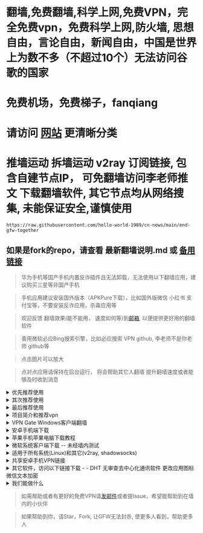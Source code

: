 # 翻墙,免费翻墙,科学上网,免费VPN，完全免费vpn，免费科学上网,防火墙, 思想自由，言论自由，新闻自由，中国是世界上为数不多（不超过10个）无法访问谷歌的国家
# 免费机场，免费梯子，fanqiang

# 请访问 [网站](https://www.end-gfw.com/) 更清晰分类

# 推墙运动 拆墙运动 v2ray 订阅链接, 包含自建节点IP， 可免翻墙访问李老师推文 下载翻墙软件, 其它节点均从网络搜集, 未能保证安全,谨慎使用

```
https://raw.githubusercontent.com/hello-world-1989/cn-news/main/end-gfw-together
```

## 如果是fork的repo，请查看 最新翻墙说明.md 或 [备用链接](https://github.com/hello-world-1989/temp) 

> 华为手机等国产手机内置反诈插件且无法卸载，无法使用以下翻墙应用，建议购买三星等非国产手机

>手机应用建议安装国外版本（APKPure下载），比如国外版微信 小红书 支付宝等，不要安装反诈应用，杀毒应用等

>欢迎反馈 翻墙效果(能不能用， 速度如何等)到[邮箱](mailto:end.gfw@hotmail.com), 以便提供更好用的翻墙软件

>善用微软必应Bing搜索引擎，比如必应搜索 VPN github, 李老师不是你老师 github等

>点击图片可以放大

>点对点应用请保持在后台运行， 将会帮助其它人翻墙 提升翻墙速度或者能够及时收到消息

<details>
<summary>优先推荐使用</summary>

##  安卓翻墙应用Tor 浏览器, Nthlink 搭配使用, WARP Plus（Cloudflare出品网站1.1.1.1）, 迷雾通
## 海外苹果账户 用户名 i-centhv@aneeo.cc 密码 FtjMsPCB5H, 下载Nthlink, Onion Browser, Orbot VPN等, 登陆海外苹果应用商店下载, 不要登录icloud，出现安全提示选择 其他选项，不升级
## 通讯应用Jami(适合朋友间使用), Session -- 2023年10月中旬墙内测试可以使用
## 安卓手机 微软电脑 使用推荐的一定可以翻墙，苹果手机苹果电脑注册海外账户一定可以翻墙，请多尝试不同翻墙软件

>Session初次使用时需要翻墙，群组限制100人，可以翻墙使用Session, 无法翻墙使用Skred, Briar

>Jami 无需翻墙, 点对点通信，需要同时在线, 会泄露隐私，不要加陌生人

>WARP Plus，刚开始链接可能显示一直链接中，需要更新密钥，设置 -> 账户 -> 按键， 更新密钥时需要翻墙

>[自助生成密钥](https://replit.com/@ygkkkk/WarpKey-Register-PRO?v=1), 感谢网友提供的信息

</details>

<details>
<summary> 其次推荐使用 </summary>
    
##  Jami（主推，会泄露IP，不适合陌生人之间交流）,离线通讯应用Briar(仅安卓版本, 以后主推) -- 2023年10月中旬墙内测试可以使用

> 主推Jami 

> 待Briar功能完善并且有苹果手机版本后将主推 Briar

>Briar 不需要翻墙使用

>Briar 类似 Airdrop, 100%独立的无线宽带网络、提供可变WiFi网络，不依赖任何传统物理接入方式，无须电话、电缆或卫星连接，能轻易躲过任何形式的政府监测。

</details>

<details>
<summary> 最后推荐使用 </summary>
    
[动态网](https://fanx15.xyz/20), [新闻](https://github.com/hello-world-1989/cn-news), 海外邮箱订阅最新软件资讯并在Gmail邮箱中设置自动转发到国内邮箱

</details>

<!--1. <a href="#desc">项目简介和推荐vpn</a>-->
<!--3. <a href="#android">安卓手机端下载 -- 2024年2月中旬墙内测试</a>-->
<!--4. <a href="#ios">苹果手机苹果电脑下载教程 -- 2024年2月中旬墙内测试</a>-->
<!--5. <a href="#windows">微软系统客户端下载 -- 未测试</a>-->
<!--6. <a href="#all">适用于所有系统(Linux)和其它(v2ray, shadowsocks)</a>-->
<!--7. <a href="#share">共享安卓手机VPN链接</a>-->
<!--8. <a href="#end-gfw">其它软件 李老师不是你老师推文离线PDF版 - Session群</a>-->
<!--9. <a href="#what-can-we-do">我们能做什么</a>-->

<details>
<summary><a id="desc">项目简介和推荐vpn</a></summary>
软件大多由美国政府资助开发

保护隐私防止被喝茶， 建议阅读 [数字极权时代生存手册](https://reconsidera.github.io/#/12)和[编程随想博客推荐帖子-信息安全](https://program-think.blogspot.com/2019/01/Security-Guide-for-Political-Activists.html)

如果担心下载的VPN有问题（包含病毒、被政府修改等），若能翻墙直接官网下载最新版本

如果暂时不能翻墙，请信得过的朋友协助下载或者安装此处下载的翻墙软件，自行到官网下载安装，卸载从此处安装的翻墙软件

[启蒙反洗脑](https://github.com/hello-world-1989/temp/blob/main/%E5%90%AF%E8%92%99%20%E5%8F%8D%E6%B4%97%E8%84%91%20%E7%BF%BB%E5%A2%99%E7%9C%8B%E4%BB%80%E4%B9%88.md) 
[备用链接](https://github.com/hello-world-1989/what-to-see)

[李老师不是你老师推文离线PDF版本，每月更新，免翻墙访问](https://github.com/hello-world-1989/whyyoutouzhele)

[李老师不是你老师推文在线版，每小时更新，免翻墙访问](https://github.com/hello-world-1989/cn-news/blob/main/%E6%8E%A8%E7%89%B9/2024/w-Month-3/y-Day-01/A%E6%9D%8E%E8%80%81%E5%B8%88%E4%B8%8D%E6%98%AF%E4%BD%A0%E8%80%81%E5%B8%88.md)

[拆墙运动推特](https://twitter.com/end_gfw)

海外朋友可以加入[拆墙运动电报Telegram](https://t.me/end_gfw1)

国内朋友加入Jami 群, 查找名称 -> ban-gfw

国内朋友加入Session 群, + -> New Message 

0574c0e3db87e0ddce32b112c16b626543f20991694b66718160e54d3daa71762f

</details>

<details>
<summary><a id="general">VPN Gate Windows客户端翻墙</a></summary>


加入Session群组获取最新镜像地址

[免翻墙下载视频教程](https://www.end-gfw.com/video/android11.mp4)

[Youtube油管视频教程](https://www.youtube.com/watch?v=s6Z1b84OgcU)

>Open VPN方式优先尝试UDP

<img src='https://gitlab.com/hello-world-1989/temp/-/raw/main/images/l2tp.jpg' width='300' height='400' />

L2TP服务器地址，每小时更新

图片中Mirror List 以http:// 开头的为VPN Gate最新镜像地址可以免翻墙访问, 包含其它翻墙方式，例微软自带翻墙方法MS-SSTP, Mac OpenVPN, iPhone OpenVPN

[server图片](https://github.com/hello-world-1989/cn-news/blob/main/server.txt)

>安卓版本12以上建议直接使用Tor Browser, NthLink VPN, WARP Plus, Orbot VPN, 苹果手机使用自带L2TP方式

[免翻墙下载Open VPN视频教程](https://end-gfw.s3.ap-northeast-2.amazonaws.com/main/video/openvpn2.mp4)

[Open VPN Youtube油管视频教程](https://www.youtube.com/watch?v=GHhv5NI1EfI)

>安卓版本12以上需要[下载OpenVPN客户端](https://end-gfw.s3.ap-northeast-2.amazonaws.com/main/android/OpenVPN_3.3.4_Apkpure.apk)  [备用链接](https://github.com/hello-world-1989/temp/raw/main/android/OpenVPN_3.3.4_Apkpure.apk)和.ovpn才能使用 VPN Gate 提供的这种翻墙方式

>VPN Gate 镜像页面(图片中Mirror List) 下载 .ovpn文件 见以上视频教程

>或者[发邮件](mailto:end.gfw@hotmail.com)索取镜像地址，邮件主题镜像地址

Orbot VPN 请先尝试智能模式，然后尝试 普通网桥或obfs4网桥模式，如果链接不上，很大可能配置问题， 不同版本使用不同网桥

设置有些繁琐，如果其它方式不可用，再尝试此种方法。

[免翻墙下载Orbot VPN视频教程](https://end-gfw.s3.ap-northeast-2.amazonaws.com/main/video/orbot.mp4)

[Orbot VPN Youtube油管视频教程](https://www.youtube.com/watch?v=jnIl-lLYu9k)

>[自行获取网桥](https://bridges.torproject.org/bridges/?transport=0), 注意获取普通网桥还是obfs4， Advanced Options中选择None或obfs4

>[发邮件](mailto:end.gfw@hotmail.com)索取网桥，邮件主题网桥

普通网桥示例
```
195.201.202.125:443 D44C0BC5AF900547704BCE5062E4B169672120E8
95.216.198.193:8080 23F35720E7DAC1F8A3DDBD5D40C90A552B31435A
```

obfs4网桥示例

```
obfs4 185.177.207.132:8443 4FB781F7A9DD39DA53A7996907817FC479874D19 cert=UL2gCAXWW5kEWY4TQ0lNeu6OAmzh40bXYVhMnTWVG8USnyy/zEKGSIPgmwTDMumWr9c1Pg iat-mode=0
obfs4 185.130.46.79:2155 6DFDEA756B00FFD9819061D51D1A3305C853125C cert=c0co+KUDFPtmkh33IL0sbN6WHpm4tBpE53yAECbz3m6fVLslq1aUeiducZ0IY6DaCOVUdQ iat-mode=0
obfs4 68.183.36.57:23411 11A47B73E44EC752E77B9864D8A26D250613B642 cert=Jc9MHFAfavb/MmJYz5exrKC7es3lnFq+BOaOv6RgrQ3ALxD/bBmwyDQOi/njk115QK0YGw iat-mode=0
```
</details>

<details>
<summary><a id="android">安卓手机端下载</a></summary>

nthlink 2024年2月中旬测试可用，欢迎下载使用并反馈, 如果无法使用， 尝试将DNS更改为 8.8.4.4或 1.1.1.1或 9.9.9.9

[本网站下载1](https://www.end-gfw.com/android/android-nthlink.zip)
[本网站下载2](https://github.com/hello-world-1989/temp/raw/latest/android/android-nthlink.zip)
[谷歌应用商店下载](https://play.google.com/store/apps/details?id=com.nthlink.android.client)
[Apkpure下载](https://apkpure.net/nthlink/com.nthlink.android.client)


Warp Plus, CloudFlare 出品, 网站 1.1.1.1, 密钥 zQ457r3W-4P8W9sK3-P4RW087H， [自助生成密钥](https://replit.com/@ygkkkk/WarpKey-Register-PRO?v=1)

[本网站下载1](https://www.end-gfw.com/android/android-warpplus.zip)
[本网站下载2](https://github.com/hello-world-1989/temp/raw/latest/android/android-warpplus.zip)

OpenVPN Android, 需配合VPN Servers for OpenVPN使用, 欢迎下载使用并反馈

[本网站下载1](https://www.end-gfw.com/android/android-openvpnandroid.zip)
[本网站下载2](https://github.com/hello-world-1989/temp/raw/latest/android/android-openvpnandroid.zip)

VPN Servers for OpenVPN, 需配合OpenVPN Android使用

[本网站下载1](https://www.end-gfw.com/android/android-vpnserver.zip)
[本网站下载2](https://github.com/hello-world-1989/temp/raw/latest/android/android-vpnserver.zip)

New Node

>很多广东网友反馈无法链接， 广东网友请尝试nthlink

[本网站下载1](https://www.end-gfw.com/android/android-newnode.zip)
[本网站下载2](https://github.com/hello-world-1989/temp/raw/latest/android/android-newnode.zip)
[谷歌应用商店下载](https://play.google.com/store/apps/details?id=com.clostra.newnode.vpn) 
[Apkpure下载](https://apkpure.net/newnode/com.newnode.messenger/download)

[迷雾通官网](https://waa.ai/xiazaimiwutong)， 需注册（无需手机号邮箱）

[本网站下载1](https://www.end-gfw.com/android/android-geph.zip)
[本网站下载2](https://github.com/hello-world-1989/temp/raw/latest/android/android-geph.zip)
[谷歌应用商店下载](https://play.google.com/store/apps/details?id=io.geph.android)
[Apkpure下载](https://apkpure.net/cn/geph-resilient-anti-blocking/io.geph.android)

自由门 2023年8月中旬测试可用，欢迎下载使用并反馈

[本网站下载1](https://www.end-gfw.com/android/android-freegate.zip)
[本网站下载2](https://github.com/hello-world-1989/temp/raw/latest/android/android-freegate.zip)
[Github备用下载](https://github.com/sglfree/freesky)

Wireguard, [自助生成密钥](https://replit.com/@ygkkkk/WARP-Wireguard-Register?v=1)

[本网站下载1](https://end-gfw.s3.ap-northeast-2.amazonaws.com/main/android/WireGuard_1.0.20230707_Apkpure.apk)
[本网站下载2](https://github.com/hello-world-1989/temp/raw/main/android/WireGuard_1.0.20230707_Apkpure.apk)

Orbot Tor VPN, 如果链接不上，很大可能配置问题, 需要开启 使用网桥-> Snowflake1, Snowflake2

如果还不能链接，请使用自定义网桥 -> 粘贴网桥地址， 发邮件到[邮箱](mailto:end.gfw@hotmail.com) 标题: 索取网桥地址

[本网站下载1](https://www.end-gfw.com/android/android-orbot.zip)
[官方Github下载](https://github.com/guardianproject/orbot/releases)


Psiphon 2023年8月中旬测试后发现不稳定，测试不一定准确，欢迎下载使用并反馈

[本网站下载1](https://www.end-gfw.com/android/android-psiphon.zip)
[本网站下载2](https://github.com/hello-world-1989/temp/raw/latest/android/android-psiphon.zip)
[Apkpure下载](https://apkpure.net/psiphon/com.psiphon3)

无界 欢迎下载使用并反馈

[本网站下载1](https://end-gfw.s3.ap-northeast-2.amazonaws.com/main/android/u.apk)
[本网站下载2](https://github.com/hello-world-1989/temp/raw/main/android/u.apk)
[Github备用下载](https://github.com/sglfree/freesky)


Tor Browser 可能需要开启snowflake或者输入自定义obfs4网桥

[本网站下载1](https://end-gfw.s3.ap-northeast-2.amazonaws.com/main/android/Tor_12.5.2_Apkpure.apk)
[本网站下载2](https://github.com/hello-world-1989/temp/raw/main/android/Tor_12.5.2_Apkpure.apk)
[谷歌应用商店下载](https://play.google.com/store/apps/details?id=org.torproject.torbrowser)
[Apkpure下载](https://apkpure.net/tor-browser/org.torproject.torbrowser)

台湾之音
[本网站下载](https://github.com/hello-world-1989/temp/raw/main/android/RTI_to_Go_1.1.10_Apkpure.apk)
[Apkpure下载](https://apkpure.net/cn/rti-to-go/org.rti.Khanka/download)
</details>

<details>
<summary><a id="ios">苹果手机苹果电脑下载教程</a></summary>

临时可用翻墙方式，直到正式上线，需安装 TestFlight

[Orbot VPN](https://testflight.apple.com/join/adSqbCeM)

苹果手机需要先切换为海外地区才能下载，用户名 i-centhv@aneeo.cc 密码 FtjMsPCB5H

登陆海外苹果应用商店下载, 不要登录icloud，出现安全提示选择 其他选项，不升级

自行注册美区账号见如下图片或者[知乎教程](https://zhuanlan.zhihu.com/p/367821925)

有可能碰到付款方式问题，请查看第二条评论林然然解决方法

切换后可以搜索NthLink VPN, WARP Plus, Orbot VPN, Tor browser, Psiphon等

<img src='https://www.end-gfw.com/images/ios-part1.png' width='250' height='350' />
<img src='https://www.end-gfw.com/images/ios-part2.png' width='250' height='350' />

WARP Plus苹果电脑客户端， CloudFlare 出品, 网站 1.1.1.1, 密钥 zQ457r3W-4P8W9sK3-P4RW087H, [自助生成密钥](https://replit.com/@ygkkkk/WarpKey-Register-PRO?v=1)
[本网站下载1](https://www.end-gfw.com/mac/mac-warpplus.zip)
[本网站下载2](https://github.com/hello-world-1989/temp/raw/latest/mac/mac-warpplus.zip)

Open VPN 苹果电脑客户端
[本网站下载1](https://end-gfw.s3.ap-northeast-2.amazonaws.com/main/mac/openvpn-connect-3.4.3.4617_signed.dmg)
[官方网站下载](https://openvpn.net/downloads/openvpn-connect-v3-macos.dmg)

[迷雾通官网](https://waa.ai/xiazaimiwutong)， 需注册（无需手机号邮箱）

迷雾通苹果电脑客户端
[本网站下载1](https://www.end-gfw.com/mac/mac-geph.zip)
[本网站下载2](https://github.com/hello-world-1989/temp/raw/latest/mac/mac-geph.zip)
</details>


<details>
<summary><a id="windows">微软系统客户端下载 -- 未经墙内测试</a></summary>

NthLink, 如果无法使用， 尝试将DNS更改为 8.8.4.4或 1.1.1.1或 9.9.9.9
[本网站下载1](https://www.end-gfw.com/windows/windows-nthlink.zip)
[本网站下载2](https://gitlab.com/hello-world-1989/temp/-/raw/main/windows-nthlink.zip)
[官方网站下载](https://s3.us-west-1.amazonaws.com/dwo-jar-kmf-883/nthlink-win-6_2_2.exe)

WARP Plus，CloudFlare 出品, 网站 1.1.1.1,密钥 zQ457r3W-4P8W9sK3-P4RW087H, [自助生成密钥](https://replit.com/@ygkkkk/WarpKey-Register-PRO?v=1)
[本网站下载1](https://www.end-gfw.com/windows/windows-warpplus.zip)
[本网站下载2](https://gitlab.com/hello-world-1989/temp/-/raw/main/windows-warpplus.zip)

自由门
[本网站下载1](https://www.end-gfw.com/windows/windows-freegate.zip)
[本网站下载2](https://github.com/hello-world-1989/temp/raw/latest/windows/windows-freegate.zip)
[官方网站下载](https://d1mqnu3031neuj.cloudfront.net/login2.html?i=a2)

无界
[本网站下载1](https://end-gfw.s3.ap-northeast-2.amazonaws.com/main/windows/u.zip)
[本网站下载2](https://github.com/hello-world-1989/temp/raw/main/windows/u.zip)
[官方网站下载](https://d1mqnu3031neuj.cloudfront.net/login2.html?i=a3)

VPN Gate
[本网站下载1](https://www.end-gfw.com/windows/windows-vpngate.zip)
[本网站下载2](https://github.com/hello-world-1989/temp/raw/latest/windows/windows-vpngate.zip)
[官方网站下载](https://download.vpngate.jp/common/cd.aspx/vpngate-client-2023.10.02-build-9799.157056.zip)

[迷雾通官网](https://waa.ai/xiazaimiwutong)， 需注册（无需手机号邮箱）

[本网站下载1](https://www.end-gfw.com/windows/windows-geph.zip)
[本网站下载2](https://github.com/hello-world-1989/temp/raw/latest/windows/windows-geph.zip)

Tor Browser, 可能需要开启snowflake或者输入自定义网桥
[本网站下载1](https://end-gfw.s3.ap-northeast-2.amazonaws.com/main/windows/torbrowser-install-win64-12.5.2_ALL.exe)
[本网站下载2](https://github.com/hello-world-1989/temp/raw/main/windows/torbrowser-install-win64-12.5.2_ALL.exe)
[官方网站下载](https://www.torproject.org/dist/torbrowser/12.0.4/torbrowser-install-win64-12.5.2_ALL.exe)


Psiphon
[本网站下载1](https://www.end-gfw.com/windows/windows-psiphon.zip)
[本网站下载2](https://github.com/hello-world-1989/temp/raw/latest/windows/windows-psiphon.zip)
[官方网站下载](https://psiphon.ca/psiphon3.exe)
</details>


<details>
<summary><a id="all">适用于所有系统(Linux)和其它(v2ray, shadowsocks)</a></summary>

WARP Plus, Open VPN, Tor Browser, 迷雾通(-ios)

[免费自建机场](https://www.youtube.com/@end_gfw/streams)

[v2ray](https://github.com/freefq/free)

[shadowsocks](https://github.com/Alvin9999/new-pac)

</details>



<details>
<summary><a id="share">共享安卓手机VPN链接</a></summary>
安卓手机[下载 every proxy](https://end-gfw.s3.ap-northeast-2.amazonaws.com/main/android/EveryProxy_12.8_Apkpure.xapk) [备用链接](https://github.com/hello-world-1989/temp/raw/main/android/EveryProxy_12.8_Apkpure.xapk)可以 共享VPN给 电脑 苹果手机

[Every Proxy免翻墙视频教程下载](https://end-gfw.s3.ap-northeast-2.amazonaws.com/main/video/sharevpn.mp4) [备用链接](https://github.com/hello-world-1989/temp/raw/main/video/sharevpn.mp4)

[Every Proxy Youtube油管视频教程](https://www.youtube.com/watch?v=rJ5Ry76RBtY)

>电脑也可以共享VPN给手机

手机1 Every proxy设置， 192.168.1.64是 手机1网络的IP地址, 192.168.226.86是自建的热点AndroidAP 的IP地址

<img src='https://end-gfw.s3.ap-northeast-2.amazonaws.com/main/image/every-proxy.jpg' width='300' height='500' />

当手机2和手机1用同一个无线网络时, 手机2 的无线设置

<img src='https://end-gfw.s3.ap-northeast-2.amazonaws.com/main/image/same-wifi.jpg' width='300' height='500' />

当手机2使用手机1创建的无线网络AndroidAP时, 手机2 的无线设置 

<img src='https://end-gfw.s3.ap-northeast-2.amazonaws.com/main/image/android-wifi.jpg' width='300' height='500' />
</details>



<details>
<summary><a id="end-gfw">其它软件，访问以下链接下载 - - DHT 无审查去中心化通讯软件 更改应用图标 微信文本加密</a></summary>

优先顺序: Session -> Jami -> Skred -> Briar(仅安卓)

Session 去中心化分布式通讯，无需手机号邮箱，无需翻墙也可使用

[免翻墙下载Session视频教程](https://end-gfw.s3.ap-northeast-2.amazonaws.com/main/video/session.mp4) [备用链接](https://github.com/hello-world-1989/temp/raw/main/video/session.mp4)

[Session Youtube油管视频教程](https://www.youtube.com/watch?v=oq5ZcZnS5h0)

Session 安卓手机
[网站下载1](https://www.end-gfw.com/android/android-session.zip)
[网站下载2](https://github.com/hello-world-1989/temp/raw/latest/android/android-session.zip)
[Apkpure下载](https://apkpure.net/cn/session-private-messenger/network.loki.messenger/download)
[谷歌应用商店下载](https://play.google.com/store/apps/details?id=network.loki.messenger)


Session 微软电脑
[网站下载1](https://www.end-gfw.com/windows/windows-session.zip)
[网站下载2](https://github.com/hello-world-1989/temp/raw/latest/windows/windows-session.zip)

Session 苹果电脑
[网站下载1](https://www.end-gfw.com/mac/mac-session.zip)
[网站下载2](https://gitlab.com/hello-world-1989/temp/-/raw/main/mac-session.zip)

添加Session号码或者扫描二维码加群

0574c0e3db87e0ddce32b112c16b626543f20991694b66718160e54d3daa71762f

<img src='https://end-gfw.s3.ap-northeast-2.amazonaws.com/main/image/session.jpg' width='300' height='500' />

Jami 蜂拥 点对点，去中心化分布式通讯，无需手机号邮箱，无需翻墙也可使用，使用体验不佳

[网站下载1](https://end-gfw.s3.ap-northeast-2.amazonaws.com/main/android/android-jami.zip)
[网站下载2](https://github.com/hello-world-1989/temp/raw/main/android/android-jami.zip)
[Apkpure下载](https://apkpure.net/cn/jami/cx.ring/download)
[谷歌应用商店下载](https://play.google.com/store/apps/details?id=cx.ring)

Skred messager 点对点，去中心化分布式通讯，无需手机号邮箱，无需翻墙也可使用

[网站下载1](https://end-gfw.s3.ap-northeast-2.amazonaws.com/main/android/Skred_Messenger_10.4_Apkpure.apk)
[网站下载2](https://github.com/hello-world-1989/temp/raw/main/android/Skred_Messenger_10.4_Apkpure.apk)
[Apkpure下载](https://apkpure.net/cn/skred-messenger/mobi.skred.app/download)

Briar 离线无审查分布式去中心化无网络蓝牙通讯软件,暂时仅支持安卓手机
[网站下载1](https://end-gfw.s3.ap-northeast-2.amazonaws.com/main/android/Briar_1.5.7_Apkpure.apk)
[网站下载1](https://github.com/hello-world-1989/temp/raw/main/android/Briar_1.5.7_Apkpure.apk)
[Apkpure下载](https://apkpure.net/cn/briar/org.briarproject.briar.android)

Brigefy 离线附近的人联系
[End GFW网站下载](https://github.com/end-gfw/google-groups/raw/main/Bridgefy_3.1.18_Apkpure.apk)
[Apkpure下载](https://apkpure.net/cn/bridgefy-offline-messages/me.bridgefy.main/download)

X Icon Changer 将应用伪装为其它应用，防止被查手机
[本网站下载1](https://end-gfw.s3.ap-northeast-2.amazonaws.com/main/android/XIconChanger_4.2.9_Apkpure.apk)
[本网站下载2](https://github.com/hello-world-1989/temp/raw/main/android/XIconChanger_4.2.9_Apkpure.apk)
[Apkpure下载](https://apkpure.net/cn/x-icon-changer-change-icons/io.hexman.xiconchanger)

</details>

<details>
<summary><a id="what-can-we-do">我们能做什么</a></summary>

如果你在墙内，帮助身边的人翻墙，传播无需翻墙[李老师不是你老师推文离线PDF版](https://github.com/hello-world-1989/whyyoutouzhele), [编程随想博客](https://program-think-mirrors.github.io/blog/html/2009/05/how-to-break-through-gfw.html)， 与朋友组建无审查通讯网， 保证安全情况下，无监控地方例如厕所涂鸦翻墙软件名称、网站，打印散发翻墙渠道，刻录光盘传播翻墙软件, 将拆墙运动 李老师不是你老师 印在人民币上

每天真实发生在中国的新闻

[李老师不是你老师推文离线PDF版本](https://github.com/hello-world-1989/whyyoutouzhele)
[本站免翻墙查看](https://github.com/hello-world-1989/cn-news/tree/main/%E6%8E%A8%E7%89%B9/2024/w-Month-3/y-Day-01)
[李老师不是你老师推特](https://twitter.com/whyyoutouzhele) 

如果你在境外，帮助身边的朋友翻墙，传播好用的分布式 VPN, 通讯软件Session, Skred，Briar与国内朋友组建无审查通讯网群组

继续 编程随想 工作， 普及免费易用翻墙

加入 VPN 服务端（仅支持微软系统电脑），使墙内用户可以链接到您的电脑翻墙

[教程链接](https://www.vpngate.net/cn/join.aspx)
[微软系统电脑VPN服务端下载](https://www.softether-download.com/files/softether/v4.41-9787-rtm-2023.03.14-tree/Windows/SoftEther_VPN_Server_and_VPN_Bridge/softether-vpnserver_vpnbridge-v4.41-9787-rtm-2023.03.14-windows-x86_x64-intel.exe)

如果你是开发者，fork这个仓库，使政府无法封杀

[免翻墙新闻1，包含美国之音 自由亚洲电台等境外媒体](https://github.com/duty-machine/news)

[免翻墙新闻2，包含美国之音 自由亚洲电台等境外媒体](https://github.com/hello-world-1989/cn-news/tree/main/%E6%96%B0%E9%97%BB)

[动态网](https://fanx10.xyz/20 )

[免翻墙Youtube](https://fanx10.xyz/45)

</details>

>如需帮助或者有更好的免费VPN请[发邮件](mailto:end.gfw@hotmail.com)或者提Issue，希望能帮助到在墙内的小伙伴

>如果帮助到你，请Star，Fork, 让GFW无法封杀, 使更多人看到，帮助更多人

